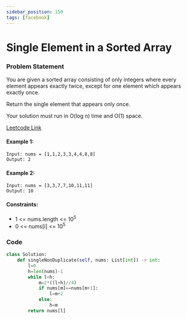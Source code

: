 ```yaml
---
sidebar_position: 150
tags: [facebook]
---
```


# Single Element in a Sorted Array

### Problem Statement

You are given a sorted array consisting of only integers where every element appears exactly twice, except for one element which appears exactly once.

Return the single element that appears only once.

Your solution must run in O(log n) time and O(1) space.

[Leetcode Link](https://leetcode.com/problems/single-element-in-a-sorted-array)

#### Example 1:

```
Input: nums = [1,1,2,3,3,4,4,8,8]
Output: 2
```

#### Example 2:

```
Input: nums = [3,3,7,7,10,11,11]
Output: 10
```

#### Constraints:

- 1 <= nums.length <= 10<sup>5</sup>
- 0 <= nums[i] <= 10<sup>5</sup>

### Code

```python title="Python"
class Solution:
    def singleNonDuplicate(self, nums: List[int]) -> int:
        l=0
        h=len(nums)-1
        while l<h:
            m=2*((l+h)//4)
            if nums[m]==nums[m+1]:
                l=m+2
            else:
                h=m
        return nums[l]
```
